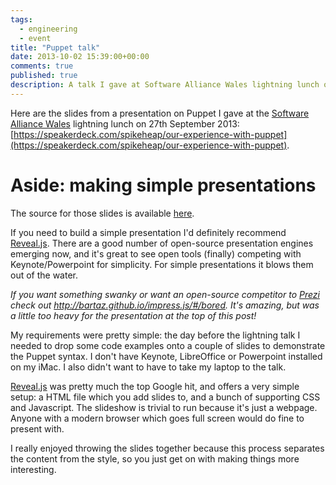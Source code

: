```yaml
---
tags: 
  - engineering
  - event
title: "Puppet talk"
date: 2013-10-02 15:39:00+00:00
comments: true
published: true
description: A talk I gave at Software Alliance Wales lightning lunch on the 27th of September 2013
---
```


Here are the slides from a presentation on Puppet I gave at the [Software Alliance Wales](https://twitter.com/SAWBangor) lightning lunch on 27th September 2013: [https://speakerdeck.com/spikeheap/our-experience-with-puppet](https://speakerdeck.com/spikeheap/our-experience-with-puppet).

# Aside: making simple presentations
The source for those slides is available [here](https://github.com/spikeheap/saw-meet-puppet-talk). 

If you need to build a simple presentation I'd definitely recommend [Reveal.js](http://lab.hakim.se/reveal-js/#/). There are a good number of open-source presentation engines emerging now, and it's great to see open tools (finally) competing with Keynote/Powerpoint for simplicity. For simple presentations it blows them out of the water.

*If you want something swanky or want an open-source competitor to [Prezi](http://prezi.com/) check out http://bartaz.github.io/impress.js/#/bored. It's amazing, but was a little too heavy for the presentation at the top of this post!*

My requirements were pretty simple: the day before the lightning talk I needed to drop some code examples onto a couple of slides to demonstrate the Puppet syntax. I don't have Keynote, LibreOffice or Powerpoint installed on my iMac. I also didn't want to have to take my laptop to the talk.

[Reveal.js](http://lab.hakim.se/reveal-js/#/) was pretty much the top Google hit, and offers a very simple setup: a HTML file which you add slides to, and a bunch of supporting CSS and Javascript. The slideshow is trivial to run because it's just a webpage. Anyone with a modern browser which goes full screen would do fine to present with.

I really enjoyed throwing the slides together because this process separates the content from the style, so you just get on with making things more interesting.

